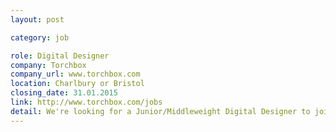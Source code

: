 ```yaml
---
layout: post

category: job

role: Digital Designer
company: Torchbox
company_url: www.torchbox.com
location: Charlbury or Bristol
closing_date: 31.01.2015
link: http://www.torchbox.com/jobs
detail: We're looking for a Junior/Middleweight Digital Designer to join our growing team of web designers and developers either in Charlbury at our HQ or in Bristol. You'll be working with high profile clients such as WWF, Oxfam, Greenpeace, ActionAid, Oxford University, Yahoo!
---
```



